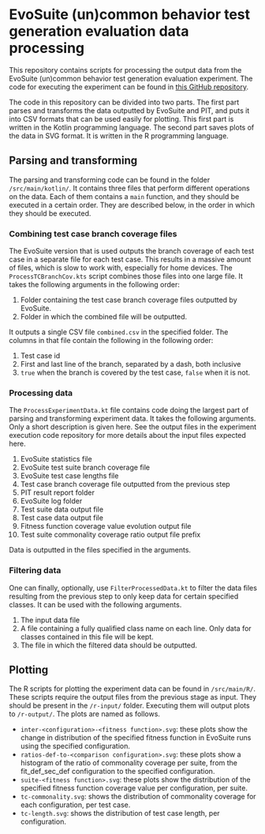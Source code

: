 # EvoSuite (un)common behavior test generation evaluation data processing
This repository contains scripts for processing the output data from the EvoSuite (un)common behavior test generation
evaluation experiment. The code for executing the experiment can be found in
[this GitHub repository](https://github.com/Bjorn48/cubtg-es-evaluation).

The code in this repository can be divided into two parts. The first part parses and transforms the data
outputted by EvoSuite and PIT, and puts it into CSV formats that can be used easily for plotting. This first part 
is written in the Kotlin programming language. The second part saves plots of the data in SVG format. It is written in
the R programming language.

## Parsing and transforming
The parsing and transforming code can be found in the folder `/src/main/kotlin/`. It contains three files that perform
different operations on the data. Each of them contains a `main` function, and they should be executed in a certain
order. They are described below, in the order in which they should be executed.

### Combining test case branch coverage files
The EvoSuite version that is used outputs the branch coverage of each test case in a separate file for each test case.
This results in a massive amount of files, which is slow to work with, especially for home devices. The
`ProcessTCBranchCov.kts` script combines those files into one large file. It takes the following arguments in the
following order:

1. Folder containing the test case branch coverage files outputted by EvoSuite.
2. Folder in which the combined file will be outputted.

It outputs a single CSV file `combined.csv` in the specified folder. The columns in that file contain the following in
the following order:

1. Test case id
2. First and last line of the branch, separated by a dash, both inclusive
3. `true` when the branch is covered by the test case, `false` when it is not.

### Processing data
The `ProcessExperimentData.kt` file contains code doing the largest part of parsing and transforming experiment data.
It takes the following arguments. Only a short description is given here. See the output files in the experiment
execution code repository for more details about the input files expected here.

1. EvoSuite statistics file
2. EvoSuite test suite branch coverage file
3. EvoSuite test case lengths file
4. Test case branch coverage file outputted from the previous step
5. PIT result report folder
6. EvoSuite log folder
7. Test suite data output file
8. Test case data output file
9. Fitness function coverage value evolution output file
10. Test suite commonality coverage ratio output file prefix

Data is outputted in the files specified in the arguments.

### Filtering data
One can finally, optionally, use `FilterProcessedData.kt` to filter the data files resulting from the previous step
to only keep data for certain specified classes. It can be used with the following arguments.

1. The input data file
2. A file containing a fully qualified class name on each line. Only data for classes contained in this file will be
kept.
3. The file in which the filtered data should be outputted.

## Plotting
The R scripts for plotting the experiment data can be found in `/src/main/R/`. These scripts require the output files
from the previous stage as input. They should be present in the `/r-input/` folder. Executing them will output plots
to `/r-output/`. The plots are named as follows.

- `inter-<configuration>-<fitness function>.svg`: these plots show the change in distribution of the specified fitness
function in EvoSuite runs using the specified configuration.
- `ratios-def-to-<comparison configuration>.svg`: these plots show a histogram of the ratio of commonality coverage per
suite, from the fit_def_sec_def configuration to the specified configuration.
- `suite-<fitness function>.svg`: these plots show the distribution of the specified fitness function coverage value per
configuration, per suite.
- `tc-commonality.svg`: shows the distribution of commonality coverage for each configuration, per test case.
- `tc-length.svg`: shows the distribution of test case length, per configuration.

